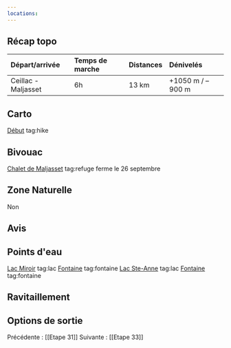 ```yaml
---
locations: 
---
```

## Récap topo

| Départ/arrivée      | Temps de marche | Distances | Dénivelés        |
| :------------------ | :-------------- | :-------- | :--------------- |
| Ceillac - Maljasset | 6h              | 13 km     | +1050 m / –900 m |
## Carto  
[Début](geo:44.666091,6.775729) tag:hike
## Bivouac
[Chalet de Maljasset](geo:44.59271645,6.842373816346152) tag:refuge ferme le 26 septembre
## Zone Naturelle
Non
## Avis

## Points d'eau
[Lac Miroir](geo:44.63433845,6.791579829971209) tag:lac 
[Fontaine](geo:44.620374,6.811634) tag:fontaine 
[Lac Ste-Anne](geo:44.616941,6.811454) tag:lac 
[Fontaine](geo:44.605257,6.825692) tag:fontaine 
## Ravitaillement

## Options de sortie

Précédente : [[Etape 31]]
Suivante : [[Etape 33]]